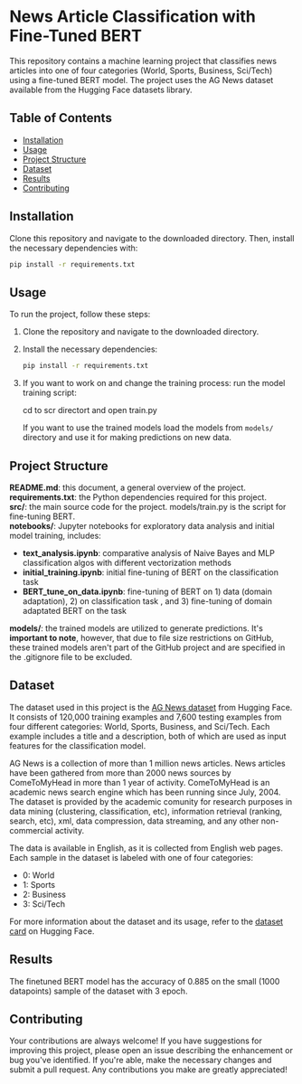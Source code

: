 # News Article Classification with Fine-Tuned BERT

This repository contains a machine learning project that classifies news articles into one of four categories (World, Sports, Business, Sci/Tech) using a fine-tuned BERT model. The project uses the AG News dataset available from the Hugging Face datasets library.



## Table of Contents

- [Installation](#installation)
- [Usage](#usage)
- [Project Structure](#project-structure)
- [Dataset](#Dataset)
- [Results](#results)
- [Contributing](#contributing)

## Installation

Clone this repository and navigate to the downloaded directory. Then, install the necessary dependencies with:

```bash
pip install -r requirements.txt
 ```


## Usage

To run the project, follow these steps:

1. Clone the repository and navigate to the downloaded directory.

2. Install the necessary dependencies:

   ```bash
   pip install -r requirements.txt
   ```


4. If you want to work on and change the training process:
   run the model training script: 
   
   cd to scr directort and open train.py
 
   If you want to use the trained models load the models from `models/` directory and use it for making predictions on new data.

<!-- To visualize the results, run the visualization script:

```bash
cd ../visualization/
python plots.py
``` -->


## Project Structure  

**README.md**: this document, a general overview of the project.    
**requirements.txt**: the Python dependencies required for this project.     
**src/**: the main source code for the project. models/train.py is the script for fine-tuning BERT.      
**notebooks/**: Jupyter notebooks for exploratory data analysis and initial model training, includes:      

- **text_analysis.ipynb**: comparative analysis of Naive Bayes and MLP classification algos with different vectorization methods 
- **initial_training.ipynb**: initial fine-tuning of BERT on the classification task 
- **BERT_tune_on_data.ipynb**: fine-tuning of BERT on 1) data (domain adaptation), 2) on classification task , and 3) fine-tuning of domain adaptated BERT on the task    

<!--  *data/**: The raw and processed datasets used for the project.    -->  
**models/**: the trained models are utilized to generate predictions. It's **important to note**, however, that due to file size restrictions on GitHub, these trained models aren't part of the GitHub project and are specified in the .gitignore file to be excluded.    
<!-- tests/: Unit tests for the project code.     
docs/: Additional project documentation.# News-Categorization-FineTuned-BERT    -->   


## Dataset

The dataset used in this project is the [AG News dataset](https://huggingface.co/datasets/ag_news) from Hugging Face. It consists of 120,000 training examples and 7,600 testing examples from four different categories: World, Sports, Business, and Sci/Tech. Each example includes a title and a description, both of which are used as input features for the classification model.

AG News is a collection of more than 1 million news articles. News articles have been gathered from more than 2000 news sources by ComeToMyHead in more than 1 year of activity. ComeToMyHead is an academic news search engine which has been running since July, 2004. The dataset is provided by the academic comunity for research purposes in data mining (clustering, classification, etc), information retrieval (ranking, search, etc), xml, data compression, data streaming, and any other non-commercial activity.

The data is available in English, as it is collected from English web pages. Each sample in the dataset is labeled with one of four categories:

- 0: World
- 1: Sports
- 2: Business
- 3: Sci/Tech

For more information about the dataset and its usage, refer to the [dataset card](https://huggingface.co/datasets/ag_news) on Hugging Face.

## Results

The finetuned BERT model has the accuracy of 0.885 on the small (1000 datapoints) sample of the dataset with 3 epoch. 



## Contributing

Your contributions are always welcome! If you have suggestions for improving this project, please open an issue describing the enhancement or bug you've identified. If you're able, make the necessary changes and submit a pull request. Any contributions you make are greatly appreciated!

